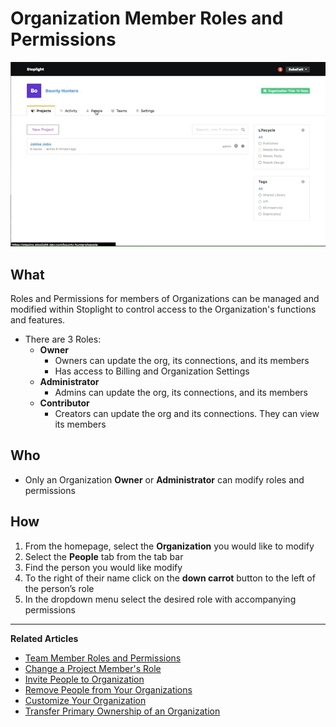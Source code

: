# Organization Member Roles and Permissions 

![Organization Member Roles and Permissions](https://github.com/stoplightio/docs/blob/develop/assets/gifs/org-member-role-change.gif?raw=true)

## What 
Roles and Permissions for members of Organizations can be managed and modified within Stoplight to control access to the Organization's functions and features. 
* There are 3 Roles: 
    * **Owner** 
        * Owners can update the org, its connections, and its members 
        * Has access to Billing and Organization Settings
    * **Administrator** 
        * Admins can update the org, its connections, and its members 
    * **Contributor** 
         * Creators can update the org and its connections. They can view its members 

## Who
* Only an Organization **Owner** or **Administrator** can modify roles and permissions 
## How 
1. From the homepage, select the **Organization** you would like to modify 
2. Select the **People** tab from the tab bar 
3. Find the person you would like modify 
4. To the right of their name click on the **down carrot** button to the left of the person’s role 
5. In the dropdown menu select the desired role with accompanying permissions 

---
**Related Articles**
- [Team Member Roles and Permissions](/platform/organizations/teams/roles)
- [Change a Project Member's Role](/platform/projects/change-a-members-role)
- [Invite People to Organization](/platform/organizations/invite-people)
- [Remove People from Your Organizations](/platform/organizations/remove-members)
- [Customize Your Organization](/platform/organizations/customize)
- [Transfer Primary Ownership of an Organization](/platform/organizations/transfer-ownership)

